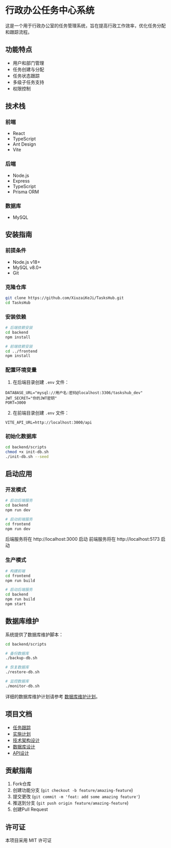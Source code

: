 # 行政办公任务中心系统

这是一个用于行政办公室的任务管理系统，旨在提高行政工作效率，优化任务分配和跟踪流程。

## 功能特点

- 用户和部门管理
- 任务创建与分配
- 任务状态跟踪
- 多级子任务支持
- 权限控制

## 技术栈

### 前端
- React
- TypeScript
- Ant Design
- Vite

### 后端
- Node.js
- Express
- TypeScript
- Prisma ORM

### 数据库
- MySQL

## 安装指南

### 前提条件

- Node.js v18+
- MySQL v8.0+
- Git

### 克隆仓库

```bash
git clone https://github.com/XiuzaiKeJi/TasksHub.git
cd TasksHub
```

### 安装依赖

```bash
# 后端依赖安装
cd backend
npm install

# 前端依赖安装
cd ../frontend
npm install
```

### 配置环境变量

1. 在后端目录创建 `.env` 文件：

```
DATABASE_URL="mysql://用户名:密码@localhost:3306/taskshub_dev"
JWT_SECRET="你的JWT密钥"
PORT=3000
```

2. 在前端目录创建 `.env` 文件：

```
VITE_API_URL=http://localhost:3000/api
```

### 初始化数据库

```bash
cd backend/scripts
chmod +x init-db.sh
./init-db.sh --seed
```

## 启动应用

### 开发模式

```bash
# 启动后端服务
cd backend
npm run dev

# 启动前端服务
cd frontend
npm run dev
```

后端服务将在 http://localhost:3000 启动
前端服务将在 http://localhost:5173 启动

### 生产模式

```bash
# 构建前端
cd frontend
npm run build

# 启动后端服务
cd backend
npm run build
npm start
```

## 数据库维护

系统提供了数据库维护脚本：

```bash
cd backend/scripts

# 备份数据库
./backup-db.sh

# 恢复数据库
./restore-db.sh

# 监控数据库
./monitor-db.sh
```

详细的数据库维护计划请参考 [数据库维护计划](backend/docs/db-maintenance-plan.md)。

## 项目文档

- [任务跟踪](docs/project/TASK_TRACKING.md)
- [实施计划](docs/design/IMPLEMENTATION_PLAN.md)
- [技术架构设计](docs/design/TECHNICAL_ARCHITECTURE.md)
- [数据库设计](docs/design/DATABASE_DESIGN.md)
- [API设计](docs/design/API_DESIGN.md)

## 贡献指南

1. Fork仓库
2. 创建功能分支 (`git checkout -b feature/amazing-feature`)
3. 提交更改 (`git commit -m 'feat: add some amazing feature'`)
4. 推送到分支 (`git push origin feature/amazing-feature`)
5. 创建Pull Request

## 许可证

本项目采用 MIT 许可证 